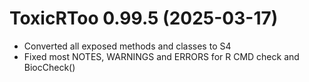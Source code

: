 # ToxicRToo 0.99.5 (2025-03-17)

* Converted all exposed methods and classes to S4
* Fixed most NOTES, WARNINGS and ERRORS for R CMD check and BiocCheck()
